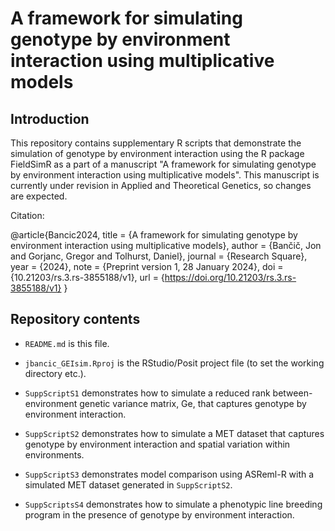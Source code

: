 # A framework for simulating genotype by environment interaction using multiplicative models

## Introduction

This repository contains supplementary R scripts that demonstrate the simulation of genotype by environment interaction using the R package FieldSimR as a part of a manuscript "A framework for simulating genotype by environment interaction using multiplicative models". This manuscript is currently under revision in Applied and Theoretical Genetics, so changes are expected. 

Citation:

@article{Bancic2024,
    title = {A framework for simulating genotype by environment interaction using multiplicative models},
    author = {Bančič, Jon and Gorjanc, Gregor and Tolhurst, Daniel},
    journal = {Research Square},
    year = {2024},
    note = {Preprint version 1, 28 January 2024},
    doi = {10.21203/rs.3.rs-3855188/v1},
    url = {https://doi.org/10.21203/rs.3.rs-3855188/v1}
}


## Repository contents

  * `README.md` is this file.

  * `jbancic_GEIsim.Rproj` is the RStudio/Posit project file (to set the working directory etc.).

  * `SuppScriptS1` demonstrates how to simulate a reduced rank between-environment genetic variance matrix, Ge, that captures genotype by environment interaction.

  * `SuppScriptS2` demonstrates how to simulate a MET dataset that captures genotype by environment interaction and spatial variation within environments.

  * `SuppScriptS3` demonstrates model comparison using ASReml-R with a simulated MET dataset generated in `SuppScriptS2`.

  * `SuppScriptsS4` demonstrates how to simulate a phenotypic line breeding program in the presence of genotype by environment interaction.
